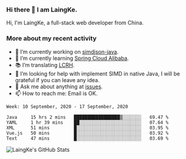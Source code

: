 ### Hi there 👋 I am LaingKe.

Hi, I'm LaingKe, a full-stack web developer from China.

### More about my recent activity

- 🔭 I’m currently working on [simdjson-java](https://github.com/laingke/simdjson-java).
- 🌱 I’m currently learning [Spring Cloud Alibaba](https://github.com/alibaba/spring-cloud-alibaba).
- :books: I’m translating [LCRH](https://github.com/LCTT/LCRH).
- 🤔 I’m looking for help with implement SIMD in native Java, I will be grateful if you can leave any idea.
- 💬 Ask me about anything at [issues](https://github.com/laingke/laingke/issues).
- 📫 How to reach me: Email is OK.

<!--START_SECTION:waka-->
```text
Week: 10 September, 2020 - 17 September, 2020

Java     15 hrs 2 mins   █████████████████▒░░░░░░░   69.47 % 
YAML     1 hr 39 mins    ██░░░░░░░░░░░░░░░░░░░░░░░   07.64 % 
XML      51 mins         █░░░░░░░░░░░░░░░░░░░░░░░░   03.95 % 
Vue.js   50 mins         █░░░░░░░░░░░░░░░░░░░░░░░░   03.92 % 
Text     47 mins         █░░░░░░░░░░░░░░░░░░░░░░░░   03.69 % 
```
<!--END_SECTION:waka-->

![LaingKe's GitHub Stats](https://github-readme-stats.vercel.app/api?username=laingke&show_icons=true&theme=nightowl&count_private=true)
